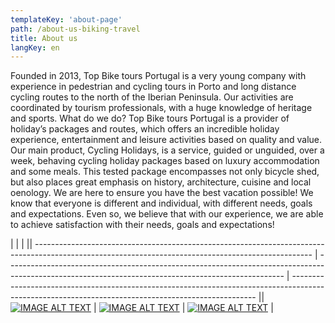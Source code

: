 ```yaml
---
templateKey: 'about-page'
path: /about-us-biking-travel
title: About us
langKey: en
---
```

Founded in 2013, Top Bike tours Portugal is a very young company with experience in pedestrian and cycling tours in Porto and long distance cycling routes to the north of the Iberian Peninsula. Our activities are coordinated by tourism professionals, with a huge knowledge of heritage and sports.
What do we do?
Top Bike tours Portugal is a provider of holiday’s packages and routes, which offers an incredible holiday experience, entertainment and leisure activities based on quality and value.
Our main product, Cycling Holidays, is a service, guided or unguided, over a week, behaving cycling holiday packages based on luxury accommodation and some meals. This tested package encompasses not only bicycle shed, but also places great emphasis on history, architecture, cuisine and local oenology.
We are here to ensure you have the best vacation possible!
We know that everyone is different and individual, with different needs, goals and expectations. Even so, we believe that with our experience, we are able to achieve satisfaction with their needs, goals and expectations!


|                                                                                                                                                     |                                                                                                                                                     |                                                                                                                                                     || --------------------------------------------------------------------------------------------------------------------------------------------------- | --------------------------------------------------------------------------------------------------------------------------------------------------- | --------------------------------------------------------------------------------------------------------------------------------------------------- || [![IMAGE ALT TEXT](http://img.youtube.com/vi/zO2uuYBtgt4/0.jpg)](https://youtu.be/zO2uuYBtgt4 "Guided Bike tour Santiago de Compostela 15/05/2018") | [![IMAGE ALT TEXT](http://img.youtube.com/vi/zO2uuYBtgt4/0.jpg)](https://youtu.be/zO2uuYBtgt4 "Guided Bike tour Santiago de Compostela 15/05/2018") | [![IMAGE ALT TEXT](http://img.youtube.com/vi/zO2uuYBtgt4/0.jpg)](https://youtu.be/zO2uuYBtgt4 "Guided Bike tour Santiago de Compostela 15/05/2018") |
